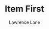 ---
title: "Item First"
#date: 2018-12-03
draft: false
categories:
tags: ["reports", "asg" ]
author: Lawrence Lane
---
